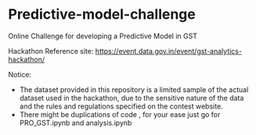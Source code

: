 # Predictive-model-challenge
Online Challenge for developing a Predictive Model in GST

Hackathon Reference site: https://event.data.gov.in/event/gst-analytics-hackathon/

Notice:
- The dataset provided in this repository is a limited sample of the actual dataset used in the hackathon, due to the sensitive nature of the data and the rules and regulations specified on the contest website.
- There might be duplications of code , for your ease just go for PRO_GST.ipynb and analysis.ipynb
